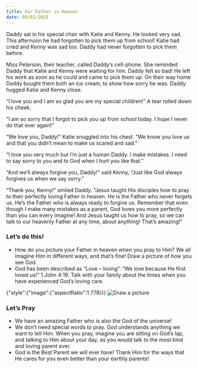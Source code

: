 ```yaml
---
title: Our Father in Heaven
date: 09/01/2025
---
```


Daddy sat in his special chair with Katie and Kenny. He looked very sad. This afternoon he had forgotten to pick them up from school! Katie had cried and Kenny was sad too. Daddy had never forgotten to pick them before.

Miss Peterson, their teacher, called Daddy’s cell-phone. She reminded Daddy that Katie and Kenny were waiting for him. Daddy felt so bad! He left his work as soon as he could and came to pick them up. On their way home Daddy bought them both an ice cream, to show how sorry he was. Daddy hugged Katie and Kenny close.

“I love you and I am so glad you are my special children!” A tear rolled down his cheek.

“I am so sorry that I forgot to pick you up from school today. I hope I never do that ever again!”

“We love you, Daddy!” Katie snuggled into his chest. “We know you love us and that you didn’t mean to make us scared and sad.”

“I love you very much but I’m just a human Daddy. I make mistakes. I need to say sorry to you and to God when I hurt you like that.”

“And we’ll always forgive you, Daddy!” said Kenny, “Just like God always forgives us when we say sorry.”

“Thank you, Kenny!” smiled Daddy. “Jesus taught His disciples how to pray to their perfectly loving Father in heaven. He is the Father who never forgets us. He’s the Father who is always ready to forgive us. Remember that even though I make many mistakes as a parent, God loves you more perfectly than you can every imagine! And Jesus taught us how to pray, so we can talk to our heavenly Father at any time, about anything! That’s amazing!”

### Let’s do this!

- How do you picture your Father in heaven when you pray to Him? We all imagine Him in different ways, and that’s fine! Draw a picture of how you see God.
- God has been described as “Love – loving”. “We love because He first loved us!” 1 John 4:19. Talk with your family about the times when you have experienced God’s loving care.

{"style":{"image":{"aspectRatio":1.778}}}
![Draw a picture](https://sabbath-school-resources-assets.adventech.io/en/devo/ten-days-of-prayer-2025-childrens-resource/01-daily-prayer-guides-02-our-father-in-heaven/image.png)

### Let’s Pray

- We have an amazing Father who is also the God of the universe!
- We don’t need special words to pray. God understands anything we want to tell Him. When you pray, imagine you are sitting on God’s lap, and talking to Him about your day, as you would talk to the most kind and loving parent ever.
- God is the Best Parent we will ever have! Thank Him for the ways that He cares for you even better than your earthly parents!